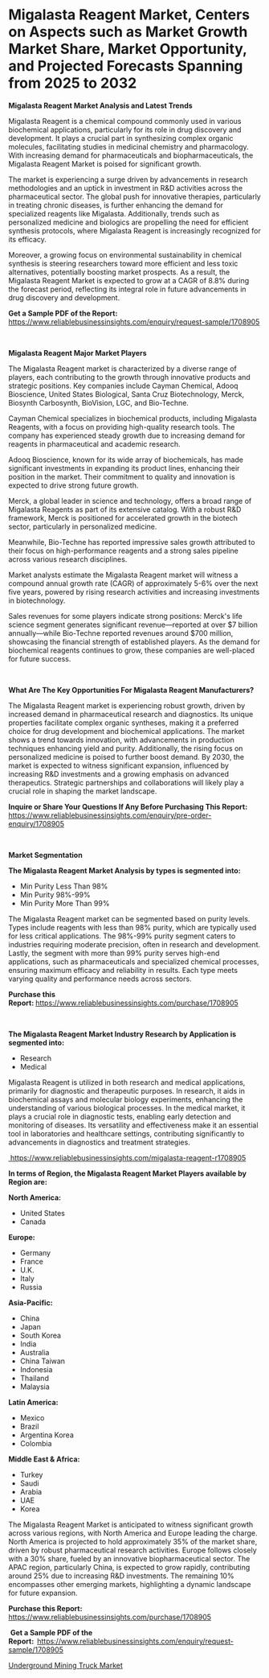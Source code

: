 <p><h1>Migalasta Reagent Market, Centers on Aspects such as Market Growth Market Share, Market Opportunity, and Projected Forecasts Spanning from 2025 to 2032</h1></p><p><strong>Migalasta Reagent Market Analysis and Latest Trends</strong></p>
<p><p>Migalasta Reagent is a chemical compound commonly used in various biochemical applications, particularly for its role in drug discovery and development. It plays a crucial part in synthesizing complex organic molecules, facilitating studies in medicinal chemistry and pharmacology. With increasing demand for pharmaceuticals and biopharmaceuticals, the Migalasta Reagent Market is poised for significant growth.</p><p>The market is experiencing a surge driven by advancements in research methodologies and an uptick in investment in R&D activities across the pharmaceutical sector. The global push for innovative therapies, particularly in treating chronic diseases, is further enhancing the demand for specialized reagents like Migalasta. Additionally, trends such as personalized medicine and biologics are propelling the need for efficient synthesis protocols, where Migalasta Reagent is increasingly recognized for its efficacy.</p><p>Moreover, a growing focus on environmental sustainability in chemical synthesis is steering researchers toward more efficient and less toxic alternatives, potentially boosting market prospects. As a result, the Migalasta Reagent Market is expected to grow at a CAGR of 8.8% during the forecast period, reflecting its integral role in future advancements in drug discovery and development.</p></p>
<p><strong>Get a Sample PDF of the Report:&nbsp;</strong> <a href="https://www.reliablebusinessinsights.com/enquiry/request-sample/1708905?utm_campaign=3216&utm_medium=2&utm_source=Github&utm_content=ia&utm_term=27032025&utm_id=migalasta-reagent">https://www.reliablebusinessinsights.com/enquiry/request-sample/1708905</a></p>
<p>&nbsp;</p>
<p><strong>Migalasta Reagent Major Market Players</strong></p>
<p><p>The Migalasta Reagent market is characterized by a diverse range of players, each contributing to the growth through innovative products and strategic positions. Key companies include Cayman Chemical, Adooq Bioscience, United States Biological, Santa Cruz Biotechnology, Merck, Biosynth Carbosynth, BioVision, LGC, and Bio-Techne. </p><p>Cayman Chemical specializes in biochemical products, including Migalasta Reagents, with a focus on providing high-quality research tools. The company has experienced steady growth due to increasing demand for reagents in pharmaceutical and academic research. </p><p>Adooq Bioscience, known for its wide array of biochemicals, has made significant investments in expanding its product lines, enhancing their position in the market. Their commitment to quality and innovation is expected to drive strong future growth.</p><p>Merck, a global leader in science and technology, offers a broad range of Migalasta Reagents as part of its extensive catalog. With a robust R&D framework, Merck is positioned for accelerated growth in the biotech sector, particularly in personalized medicine.</p><p>Meanwhile, Bio-Techne has reported impressive sales growth attributed to their focus on high-performance reagents and a strong sales pipeline across various research disciplines. </p><p>Market analysts estimate the Migalasta Reagent market will witness a compound annual growth rate (CAGR) of approximately 5-6% over the next five years, powered by rising research activities and increasing investments in biotechnology. </p><p>Sales revenues for some players indicate strong positions: Merck's life science segment generates significant revenue—reported at over $7 billion annually—while Bio-Techne reported revenues around $700 million, showcasing the financial strength of established players. As the demand for biochemical reagents continues to grow, these companies are well-placed for future success.</p></p>
<p>&nbsp;</p>
<p><strong>What Are The Key Opportunities For Migalasta Reagent Manufacturers?</strong></p>
<p><p>The Migalasta Reagent market is experiencing robust growth, driven by increased demand in pharmaceutical research and diagnostics. Its unique properties facilitate complex organic syntheses, making it a preferred choice for drug development and biochemical applications. The market shows a trend towards innovation, with advancements in production techniques enhancing yield and purity. Additionally, the rising focus on personalized medicine is poised to further boost demand. By 2030, the market is expected to witness significant expansion, influenced by increasing R&D investments and a growing emphasis on advanced therapeutics. Strategic partnerships and collaborations will likely play a crucial role in shaping the market landscape.</p></p>
<p><strong>Inquire or Share Your Questions If Any Before Purchasing This Report:</strong> <a href="https://www.reliablebusinessinsights.com/enquiry/pre-order-enquiry/1708905?utm_campaign=3216&utm_medium=2&utm_source=Github&utm_content=ia&utm_term=27032025&utm_id=migalasta-reagent">https://www.reliablebusinessinsights.com/enquiry/pre-order-enquiry/1708905</a></p>
<p>&nbsp;</p>
<p><strong>Market Segmentation</strong></p>
<p><strong>The Migalasta Reagent Market Analysis by types is segmented into:</strong></p>
<p><ul><li>Min Purity Less Than 98%</li><li>Min Purity 98%-99%</li><li>Min Purity More Than 99%</li></ul></p>
<p><p>The Migalasta Reagent market can be segmented based on purity levels. Types include reagents with less than 98% purity, which are typically used for less critical applications. The 98%-99% purity segment caters to industries requiring moderate precision, often in research and development. Lastly, the segment with more than 99% purity serves high-end applications, such as pharmaceuticals and specialized chemical processes, ensuring maximum efficacy and reliability in results. Each type meets varying quality and performance needs across sectors.</p></p>
<p><strong>Purchase this Report:&nbsp;</strong><a href="https://www.reliablebusinessinsights.com/purchase/1708905?utm_campaign=3216&utm_medium=2&utm_source=Github&utm_content=ia&utm_term=27032025&utm_id=migalasta-reagent">https://www.reliablebusinessinsights.com/purchase/1708905</a></p>
<p>&nbsp;</p>
<p><strong>The Migalasta Reagent Market Industry Research by Application is segmented into:</strong></p>
<p><ul><li>Research</li><li>Medical</li></ul></p>
<p><p>Migalasta Reagent is utilized in both research and medical applications, primarily for diagnostic and therapeutic purposes. In research, it aids in biochemical assays and molecular biology experiments, enhancing the understanding of various biological processes. In the medical market, it plays a crucial role in diagnostic tests, enabling early detection and monitoring of diseases. Its versatility and effectiveness make it an essential tool in laboratories and healthcare settings, contributing significantly to advancements in diagnostics and treatment strategies.</p></p>
<p><a href="https://www.reliablebusinessinsights.com/migalasta-reagent-r1708905?utm_campaign=3216&utm_medium=2&utm_source=Github&utm_content=ia&utm_term=27032025&utm_id=migalasta-reagent">&nbsp;https://www.reliablebusinessinsights.com/migalasta-reagent-r1708905</a></p>
<p><strong>In terms of Region, the Migalasta Reagent Market Players available by Region are:</strong></p>
<p>
    <p> <strong> North America: </strong>
        <ul>
            <li>United States</li>
            <li>Canada</li>
        </ul>
        </p> 
    <p> <strong> Europe: </strong>
        <ul>
            <li>Germany</li>
            <li>France</li>
            <li>U.K.</li>
            <li>Italy</li>
            <li>Russia</li>
        </ul>
        </p> 
    <p> <strong> Asia-Pacific: </strong>
        <ul>
            <li>China</li>
            <li>Japan</li>
            <li>South Korea</li>
            <li>India</li>
            <li>Australia</li>
            <li>China Taiwan</li>
            <li>Indonesia</li>
            <li>Thailand</li>
            <li>Malaysia</li>
        </ul>
        </p> 
    <p> <strong> Latin America: </strong>
        <ul>
            <li>Mexico</li>
            <li>Brazil</li>
            <li>Argentina Korea</li>
            <li>Colombia</li>
        </ul>
        </p> 
    <p> <strong> Middle East & Africa: </strong>
        <ul>
            <li>Turkey</li>
            <li>Saudi</li>
            <li>Arabia</li>
            <li>UAE</li>
            <li>Korea</li>
        </ul>
    </p>
    </p>
<p><p>The Migalasta Reagent Market is anticipated to witness significant growth across various regions, with North America and Europe leading the charge. North America is projected to hold approximately 35% of the market share, driven by robust pharmaceutical research activities. Europe follows closely with a 30% share, fueled by an innovative biopharmaceutical sector. The APAC region, particularly China, is expected to grow rapidly, contributing around 25% due to increasing R&D investments. The remaining 10% encompasses other emerging markets, highlighting a dynamic landscape for future expansion.</p></p>
<p><strong>Purchase this Report: </strong><a href="https://www.reliablebusinessinsights.com/purchase/1708905?utm_campaign=3216&utm_medium=2&utm_source=Github&utm_content=ia&utm_term=27032025&utm_id=migalasta-reagent">https://www.reliablebusinessinsights.com/purchase/1708905</a></p>
<p>&nbsp;<strong>Get a Sample PDF of the Report:&nbsp;&nbsp;</strong><a href="https://www.reliablebusinessinsights.com/enquiry/request-sample/1708905?utm_campaign=3216&utm_medium=2&utm_source=Github&utm_content=ia&utm_term=27032025&utm_id=migalasta-reagent">https://www.reliablebusinessinsights.com/enquiry/request-sample/1708905</a></p>
<p><strong></strong></p>
<p><p><a href="https://github.com/motanafraxer/Market-Research-Report-List-1/blob/main/underground-mining-truck-market.md?utm_campaign=3216&utm_medium=2&utm_source=Github&utm_content=ia&utm_term=27032025&utm_id=migalasta-reagent">Underground Mining Truck Market</a></p></p>